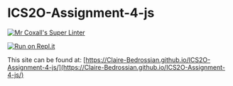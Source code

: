 # ICS2O-Assignment-4-js

[![Mr Coxall's Super Linter](https://github.com/Claire-Bedrossian/ICS2O-Assignment-4-js/workflows/Mr%20Coxall's%20Super%20Linter/badge.svg)](https://github.com/Claire-Bedrossian/ICS2O-Assignment-4-js/actions)

[![Run on Repl.it](https://repl.it/badge/github/Claire-Bedrossian/ICS2O-Assignment-4-js)](https://repl.it/github/Claire-Bedrossian/ICS2O-Assignment-4-js)

This site can be found at: [https://Claire-Bedrossian.github.io/ICS2O-Assignment-4-js/](https://Claire-Bedrossian.github.io/ICS2O-Assignment-4-js/)
